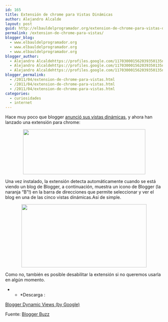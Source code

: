 ```yaml
---
id: 165
title: Extensión de chrome para Vistas Dinámicas
author: Alejandro Alcalde
layout: post
guid: http://elbauldelprogramador.org/extension-de-chrome-para-vistas-dinamicas/
permalink: /extension-de-chrome-para-vistas/
blogger_blog:
  - www.elbauldelprogramador.org
  - www.elbauldelprogramador.org
  - www.elbauldelprogramador.org
blogger_author:
  - Alejandro Alcaldehttps://profiles.google.com/117030001562039350135noreply@blogger.com
  - Alejandro Alcaldehttps://profiles.google.com/117030001562039350135noreply@blogger.com
  - Alejandro Alcaldehttps://profiles.google.com/117030001562039350135noreply@blogger.com
blogger_permalink:
  - /2011/04/extension-de-chrome-para-vistas.html
  - /2011/04/extension-de-chrome-para-vistas.html
  - /2011/04/extension-de-chrome-para-vistas.html
categories:
  - curiosidades
  - internet
---
```

Hace muy poco que blogger [anunció sus vistas dinámicas][1], y ahora han lanzado una extensión para chrome:

<div class="separator" style="clear: both; text-align: center;">
  <a href="http://3-www-accel-pss.googleusercontent.com/gadgets/proxy?container=accel&#038;gadget=buzz.blogger.com&#038;debug=0&#038;nocache=0&#038;rooe=1&#038;html_tag_context=img&#038;url=http%3A%2F%2F4.bp.blogspot.com%2F_UUTay7LUoq0%2FTZkQ4W68PpI%2FAAAAAAAAAEc%2FW9HrUwOTDGM%2FUntitled3.png" imageanchor="1" style="margin-left:1em; margin-right:1em"><img border="0" height="144" width="391" src="http://3-www-accel-pss.googleusercontent.com/gadgets/proxy?container=accel&#038;gadget=buzz.blogger.com&#038;debug=0&#038;nocache=0&#038;rooe=1&#038;html_tag_context=img&#038;url=http%3A%2F%2F4.bp.blogspot.com%2F_UUTay7LUoq0%2FTZkQ4W68PpI%2FAAAAAAAAAEc%2FW9HrUwOTDGM%2FUntitled3.png" /></a>
</div>

  
<!--more-->

Una vez instalado, la extensión detecta automáticamente cuando se está viendo un blog de Blogger, a continuación, muestra un icono de Blogger (la naranja &#8220;B&#8221;!) en la barra de direcciones que permite seleccionar y ver el blog en una de las cinco vistas dinámicas.Así de simple.

<div class="separator" style="clear: both; text-align: center;">
  <a href="http://1.bp.blogspot.com/_UUTay7LUoq0/TZkQqGWQsrI/AAAAAAAAAEY/_mW8IOqVZ_Y/3001%20(1).jpg" imageanchor="1" style="margin-left:1em; margin-right:1em"><img border="0" height="202" width="400" src="http://1.bp.blogspot.com/_UUTay7LUoq0/TZkQqGWQsrI/AAAAAAAAAEY/_mW8IOqVZ_Y/3001%20(1).jpg" /></a>
</div>

Como no, también es posible desabilitar la extensión si no queremos usarla en algún momento.

* * *Descarga : 

[Blogger Dynamic Views (by Google)][2]  
  
Fuente: [Blogger Buzz][3]</p> 



 [1]: http://elbauldelprogramador.com/habilitadas-las-vistas-dinamicas-en-el/
 [2]: https://chrome.google.com/extensions/detail/mmoheajlpfaigefceljflpohdehkjbli
 [3]: http://buzz.blogger.com/2011/04/dynamic-views-chrome-extension.html